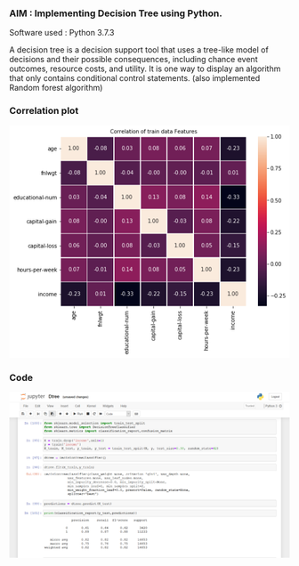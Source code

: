 ### AIM : Implementing Decision Tree using Python.

Software used : Python 3.7.3

A decision tree is a decision support tool that uses a tree-like model of decisions and their possible consequences, including chance event outcomes, resource costs, and utility.
It is one way to display an algorithm that only contains conditional control statements.
(also implemented Random forest algorithm)

### Correlation plot
![corrplot-error](/Decision-Tree/images/corrplot.png)

### Code
![code-error](/Decision-Tree/images/1.PNG)
